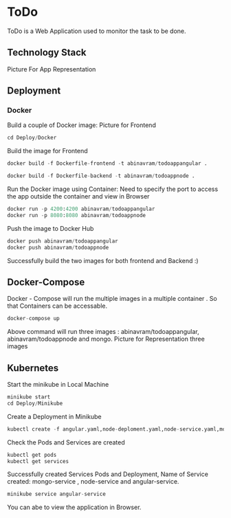 # ToDo

ToDo is a Web Application used to monitor the task to be done.

## Technology Stack

Picture For App Representation



## Deployment
### Docker
Build a couple of  Docker image:
Picture for Frontend 
```python
cd Deploy/Docker
```
Build the image for Frontend
```python
docker build -f Dockerfile-frontend -t abinavram/todoappangular .

docker build -f Dockerfile-backend -t abinavram/todoappnode .
```
Run the Docker image using Container:
Need to specify the port to access the app outside the container and view in Browser
```python
docker run -p 4200:4200 abinavram/todoappangular
docker run -p 8080:8080 abinavram/todoappnode
```
Push the image to Docker Hub
```python
docker push abinavram/todoappangular
docker push abinavram/todoappnode
```
Successfully build the two images for both frontend and Backend :)
## Docker-Compose
Docker - Compose will run the multiple images in a multiple container . So that Containers can be accessable.
```python
docker-compose up
```
Above command will run three images : abinavram/todoappangular, abinavram/todoappnode and mongo.
Picture for Representation three images
## Kubernetes
Start the minikube in Local Machine
```python
minikube start
cd Deploy/Minikube
```
Create a Deployment in Minikube 
```python
kubectl create -f angular.yaml,node-deploment.yaml,node-service.yaml,mongo-deployment.yaml,mongo-service.yaml
```
Check the Pods and Services are created
```python
kubectl get pods
kubectl get services
```
Successfully created Services Pods and Deployment,
Name of Service created: 
mongo-service , node-service and angular-service.
```python
minikube service angular-service
```
You can abe to view the application in Browser.